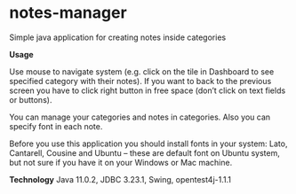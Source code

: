 # notes-manager
Simple java application for creating notes inside categories

**Usage**

Use mouse to navigate system (e.g. click on the tile in Dashboard to see specified category with their notes). If you want to back to the previous screen you have to click right button in free space (don’t click on text fields or buttons). 

You can manage your categories and notes in categories. Also you can specify font in each note. 

Before you use this application you should install fonts in your system: Lato, Cantarell, Cousine and Ubuntu – these are default font on Ubuntu system, but not sure if you have it on your Windows or Mac machine. 

**Technology** 
Java 11.0.2, JDBC 3.23.1, Swing, opentest4j-1.1.1
